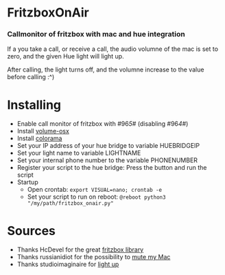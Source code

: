 # FritzboxOnAir
### Callmonitor of fritzbox with mac and hue integration
If a you take a call, or receive a call, the audio volumne of the mac is set to zero, and the given Hue light will light up.

After calling, the light turns off, and the volumne increase to the value before calling :^)

# Installing
* Enable call monitor of fritzbox with #96*5*# (disabling #96*4*#)
* Install [volume-osx](https://pypi.python.org/pypi/volume-osx)
* Install [colorama](https://pypi.python.org/pypi/colorama)
* Set your IP address of your hue bridge to variable HUEBRIDGEIP
* Set your light name to variable LIGHTNAME
* Set your internal phone number to the variable PHONENUMBER
* Register your script to the hue bridge: Press the button and run the script
* Startup
    - Open crontab: `export VISUAL=nano; crontab -e`
    - Set your script to run on reboot: `@reboot python3 "/my/path/fritzbox_onair.py"`

# Sources
* Thanks HcDevel for the great [fritzbox library](https://github.com/HcDevel/py-fritz-monitor)
* Thanks russianidiot for the possibility to [mute my Mac](https://github.com/russianidiot/volume-osx.sh.cli)
* Thanks studioimaginaire for [light up](https://github.com/studioimaginaire/phue)
